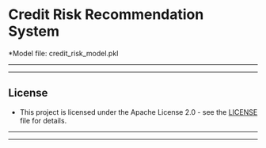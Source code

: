 # Credit Risk Recommendation System



*Model file: credit_risk_model.pkl



---
---
## License
- This project is licensed under the Apache License 2.0 - see the [LICENSE](LICENSE.txt) file for details.
---
---
